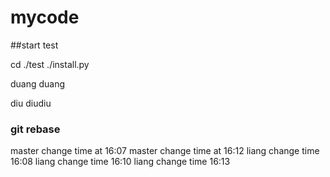 # mycode

##start test

cd ./test
./install.py


duang duang

diu diudiu

###  git rebase

master change time at 16:07
master change time at 16:12 
liang change time 16:08
liang change time 16:10 
liang change time 16:13 
